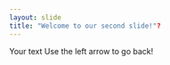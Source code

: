 ```yaml
---
layout: slide
title: "Welcome to our second slide!"?
---
```

Your text
Use the left arrow to go back!

